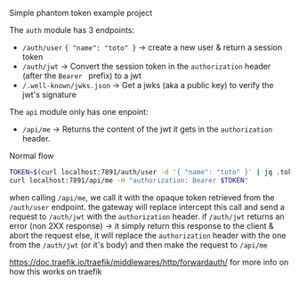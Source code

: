 Simple phantom token example project

The `auth` module has 3 endpoints:
 - `/auth/user` `{ "name": "toto" }` -> create a new user & return a session token
 - `/auth/jwt` -> Convert the session token in the `authorization` header (after the `Bearer ` prefix) to a jwt
 - `/.well-known/jwks.json` -> Get a jwks (aka a public key) to verify the jwt's signature

The `api` module only has one enpoint:
 - `/api/me` -> Returns the content of the jwt it gets in the `authorization` header.

Normal flow

```bash
TOKEN=$(curl localhost:7891/auth/user -d '{ "name": "toto" }' | jq .token -r)
curl localhost:7891/api/me -H "authorization: Bearer $TOKEN"
```

when calling `/api/me`, we call it with the opaque token retrieved from the `/auth/user` endpoint.
the gateway will replace intercept this call and send a request to `/auth/jwt` with the `authorization` header.
if `/auth/jwt` returns an error (non 2XX response) -> it simply return this response to the client & abort the request
else, it will replace the `authorization` header with the one from the `/auth/jwt` (or it's body) and then make the request to `/api/me`


https://doc.traefik.io/traefik/middlewares/http/forwardauth/ for more info on how this works on traefik

